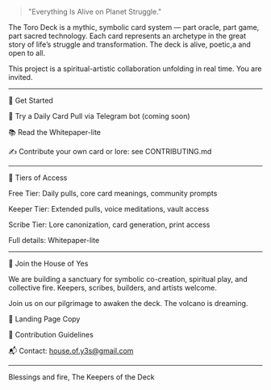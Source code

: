  > "Everything Is Alive on Planet Struggle."



The Toro Deck is a mythic, symbolic card system — part oracle, part game, part sacred technology. Each card represents an archetype in the great story of life’s struggle and transformation. The deck is alive, poetic,a and open to all.

This project is a spiritual-artistic collaboration unfolding in real time. You are invited.


---

🌱 Get Started

🔮 Try a Daily Card Pull via Telegram bot (coming soon)

📚 Read the Whitepaper-lite

✍️ Contribute your own card or lore: see CONTRIBUTING.md



---

💎 Tiers of Access

Free Tier: Daily pulls, core card meanings, community prompts

Keeper Tier: Extended pulls, voice meditations, vault access

Scribe Tier: Lore canonization, card generation, print access


Full details: Whitepaper-lite


---

🧙 Join the House of Yes

We are building a sanctuary for symbolic co-creation, spiritual play, and collective fire. Keepers, scribes, builders, and artists welcome.

Join us on our pilgrimage to awaken the deck. The volcano is dreaming.

🔗 Landing Page Copy

🔗 Contribution Guidelines

📬 Contact: house.of.y3s@gmail.com



---

Blessings and fire,
The Keepers of the Deck
